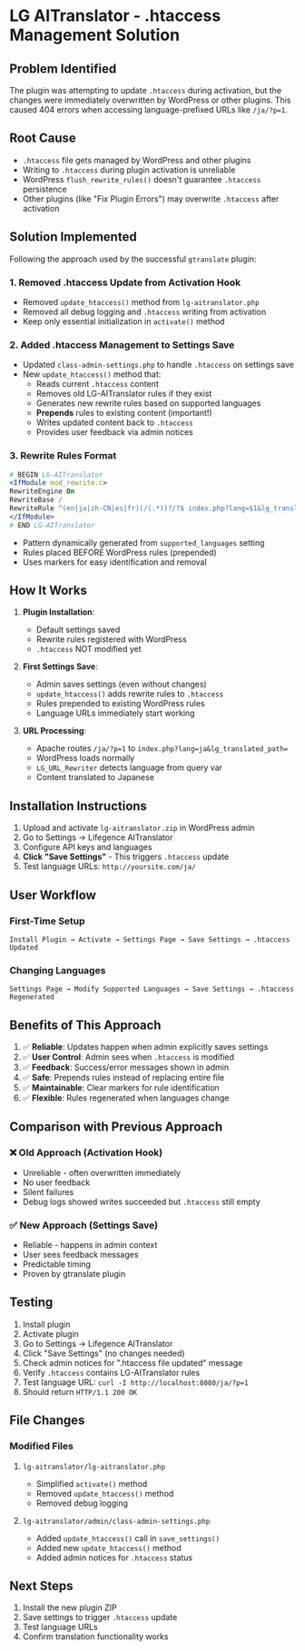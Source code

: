 # LG AITranslator - .htaccess Management Solution

## Problem Identified

The plugin was attempting to update `.htaccess` during activation, but the changes were immediately overwritten by WordPress or other plugins. This caused 404 errors when accessing language-prefixed URLs like `/ja/?p=1`.

## Root Cause

- `.htaccess` file gets managed by WordPress and other plugins
- Writing to `.htaccess` during plugin activation is unreliable
- WordPress `flush_rewrite_rules()` doesn't guarantee `.htaccess` persistence
- Other plugins (like "Fix Plugin Errors") may overwrite `.htaccess` after activation

## Solution Implemented

Following the approach used by the successful `gtranslate` plugin:

### 1. Removed .htaccess Update from Activation Hook
- Removed `update_htaccess()` method from `lg-aitranslator.php`
- Removed all debug logging and `.htaccess` writing from activation
- Keep only essential initialization in `activate()` method

### 2. Added .htaccess Management to Settings Save
- Updated `class-admin-settings.php` to handle `.htaccess` on settings save
- New `update_htaccess()` method that:
  - Reads current `.htaccess` content
  - Removes old LG-AITranslator rules if they exist
  - Generates new rewrite rules based on supported languages
  - **Prepends** rules to existing content (important!)
  - Writes updated content back to `.htaccess`
  - Provides user feedback via admin notices

### 3. Rewrite Rules Format

```apache
# BEGIN LG-AITranslator
<IfModule mod_rewrite.c>
RewriteEngine On
RewriteBase /
RewriteRule ^(en|ja|zh-CN|es|fr)(/(.*))?/?$ index.php?lang=$1&lg_translated_path=$3 [L,QSA]
</IfModule>
# END LG-AITranslator
```

- Pattern dynamically generated from `supported_languages` setting
- Rules placed BEFORE WordPress rules (prepended)
- Uses markers for easy identification and removal

## How It Works

1. **Plugin Installation**:
   - Default settings saved
   - Rewrite rules registered with WordPress
   - `.htaccess` NOT modified yet

2. **First Settings Save**:
   - Admin saves settings (even without changes)
   - `update_htaccess()` adds rewrite rules to `.htaccess`
   - Rules prepended to existing WordPress rules
   - Language URLs immediately start working

3. **URL Processing**:
   - Apache routes `/ja/?p=1` to `index.php?lang=ja&lg_translated_path=`
   - WordPress loads normally
   - `LG_URL_Rewriter` detects language from query var
   - Content translated to Japanese

## Installation Instructions

1. Upload and activate `lg-aitranslator.zip` in WordPress admin
2. Go to Settings → Lifegence AITranslator
3. Configure API keys and languages
4. **Click "Save Settings"** - This triggers `.htaccess` update
5. Test language URLs: `http://yoursite.com/ja/`

## User Workflow

### First-Time Setup
```
Install Plugin → Activate → Settings Page → Save Settings → .htaccess Updated
```

### Changing Languages
```
Settings Page → Modify Supported Languages → Save Settings → .htaccess Regenerated
```

## Benefits of This Approach

1. ✅ **Reliable**: Updates happen when admin explicitly saves settings
2. ✅ **User Control**: Admin sees when `.htaccess` is modified
3. ✅ **Feedback**: Success/error messages shown in admin
4. ✅ **Safe**: Prepends rules instead of replacing entire file
5. ✅ **Maintainable**: Clear markers for rule identification
6. ✅ **Flexible**: Rules regenerated when languages change

## Comparison with Previous Approach

### ❌ Old Approach (Activation Hook)
- Unreliable - often overwritten immediately
- No user feedback
- Silent failures
- Debug logs showed writes succeeded but `.htaccess` still empty

### ✅ New Approach (Settings Save)
- Reliable - happens in admin context
- User sees feedback messages
- Predictable timing
- Proven by gtranslate plugin

## Testing

1. Install plugin
2. Activate plugin
3. Go to Settings → Lifegence AITranslator
4. Click "Save Settings" (no changes needed)
5. Check admin notices for ".htaccess file updated" message
6. Verify `.htaccess` contains LG-AITranslator rules
7. Test language URL: `curl -I http://localhost:8080/ja/?p=1`
8. Should return `HTTP/1.1 200 OK`

## File Changes

### Modified Files
1. `lg-aitranslator/lg-aitranslator.php`
   - Simplified `activate()` method
   - Removed `update_htaccess()` method
   - Removed debug logging

2. `lg-aitranslator/admin/class-admin-settings.php`
   - Added `update_htaccess()` call in `save_settings()`
   - Added new `update_htaccess()` method
   - Added admin notices for `.htaccess` status

## Next Steps

1. Install the new plugin ZIP
2. Save settings to trigger `.htaccess` update
3. Test language URLs
4. Confirm translation functionality works
